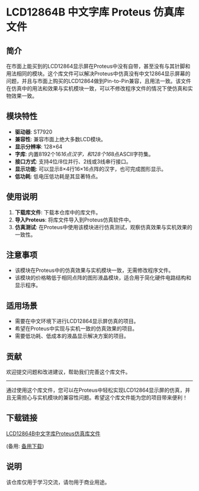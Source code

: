 # LCD12864B 中文字库 Proteus 仿真库文件

## 简介

在市面上能买到的LCD12864显示屏在Proteus中没有自带，甚至没有与其针脚和用法相同的模块。这个库文件可以解决Proteus中仿真没有中文12864显示屏幕的问题，并且与市面上购买的LCD12864做到Pin-to-Pin兼容，且用法一致。该文件在仿真中的用法和效果与实机模块一致，可以不修改程序文件的情况下使仿真和实物效果一致。

## 模块特性

- **驱动器**: ST7920
- **兼容性**: 兼容市面上绝大多数LCD模块。
- **显示分辨率**: 128×64
- **字库**: 内置8192个16*16点汉字，和128个16*8点ASCII字符集。
- **接口方式**: 支持4位/8位并行、2线或3线串行接口。
- **显示功能**: 可以显示8×4行16×16点阵的汉字，也可完成图形显示。
- **低功耗**: 低电压低功耗是其显著特点。

## 使用说明

1. **下载库文件**: 下载本仓库中的库文件。
2. **导入Proteus**: 将库文件导入到Proteus仿真软件中。
3. **仿真测试**: 在Proteus中使用该模块进行仿真测试，观察仿真效果与实机效果的一致性。

## 注意事项

- 该模块在Proteus中的仿真效果与实机模块一致，无需修改程序文件。
- 该模块的价格略低于相同点阵的图形液晶模块，适合用于简化硬件电路结构和显示程序。

## 适用场景

- 需要在中文环境下进行LCD12864显示屏仿真的项目。
- 希望在Proteus中实现与实机一致的仿真效果的项目。
- 需要低功耗、低成本的液晶显示解决方案的项目。

## 贡献

欢迎提交问题和改进建议，帮助我们完善这个库文件。

---

通过使用这个库文件，您可以在Proteus中轻松实现LCD12864显示屏的仿真，并且无需担心与实机模块的兼容性问题。希望这个库文件能为您的项目带来便利！

## 下载链接
[LCD12864B中文字库Proteus仿真库文件](https://pan.quark.cn/s/91a4f2097ac5) 

(备用: [备用下载](https://pan.baidu.com/s/1vyOS_KBDUcygASOIlsjM4Q?pwd=1234))

## 说明

该仓库仅用于学习交流，请勿用于商业用途。
